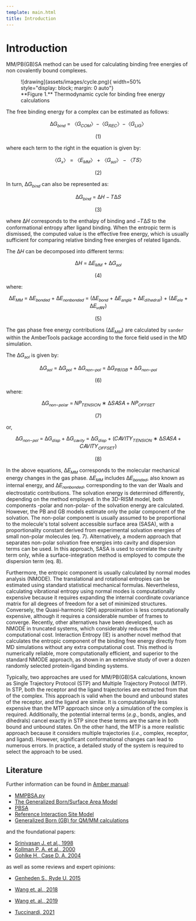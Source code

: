 ```yaml
---
template: main.html
title: Introduction
---
```


# Introduction

MM/PB(GB)SA method can be used for calculating binding free energies of non covalently bound complexes.

<figure markdown="1">
![drawing](assets/images/cycle.png){ width=50% style="display: block; margin: 0 auto"}
  <figcaption markdown="1" style="margin-top:0;">
**Figure 1.** Thermodynamic cycle for binding free energy calculations
  </figcaption>
</figure>

[16]: assets/images/cycle.png

The free binding energy for a complex can be estimated as follows:

<p align="center">
    ∆𝐺<sub>𝑏𝑖𝑛𝑑</sub> = 〈𝐺<sub>𝐶𝑂𝑀</sub>〉−〈𝐺<sub>𝑅𝐸𝐶</sub>〉−〈𝐺<sub>𝐿𝐼𝐺</sub>〉
</p>
<p align="center">
    (1)
</p>

where each term to the right in the equation is given by:

<p align="center">
〈𝐺<sub>𝑥</sub>〉 = 〈𝐸<sub>𝑀𝑀</sub>〉 + 〈𝐺<sub>𝑠𝑜𝑙</sub>〉 − 〈𝑇𝑆〉
</p>
<p align="center">
    (2)
</p>

In turn, ∆𝐺<sub>𝑏𝑖𝑛𝑑</sub> can also be represented as:

<p align="center">
∆𝐺<sub>𝑏𝑖𝑛𝑑</sub> = ∆𝐻 − 𝑇∆𝑆
</p>
<p align="center">
    (3)
</p>

where ∆𝐻 corresponds to the enthalpy of binding and −𝑇∆𝑆 to the conformational entropy after ligand binding. When the 
entropic term is dismissed, the computed value is the effective free energy, which is usually sufficient for 
comparing relative binding free energies of related ligands.

The ∆𝐻 can be decomposed into different terms:

<p align="center">
∆𝐻 = ∆𝐸<sub>𝑀𝑀</sub> + ∆𝐺<sub>𝑠𝑜𝑙</sub>
</p>
<p align="center">
    (4)
</p>

where:

<p align="center">
∆𝐸<sub>𝑀𝑀</sub> = ∆𝐸<sub>𝑏𝑜𝑛𝑑𝑒𝑑</sub> + ∆𝐸<sub>𝑛𝑜𝑛𝑏𝑜𝑛𝑑𝑒𝑑</sub> = (∆𝐸<sub>𝑏𝑜𝑛𝑑</sub> + ∆𝐸<sub>𝑎𝑛𝑔𝑙𝑒</sub> + ∆𝐸<sub>𝑑𝑖ℎ𝑒𝑑𝑟𝑎𝑙</sub>) + (∆𝐸<sub>𝑒𝑙𝑒</sub> + ∆𝐸<sub>𝑣𝑑𝑊</sub>)
</p>
<p align="center">
    (5)
</p>

The gas phase free energy contributions (∆𝐸<sub>𝑀𝑀</sub>) are calculated by `sander` within the AmberTools package 
according to the force field used in the MD simulation. 

The ∆𝐺<sub>𝑠𝑜𝑙</sub> is given by:

<p align="center">
∆𝐺<sub>𝑠𝑜𝑙</sub> = ∆𝐺<sub>𝑝𝑜𝑙</sub> + ∆𝐺<sub>𝑛𝑜𝑛−𝑝𝑜𝑙</sub> = ∆𝐺<sub>𝑃𝐵/𝐺𝐵</sub> + ∆𝐺<sub>𝑛𝑜𝑛−𝑝𝑜𝑙</sub>
</p>
<p align="center">
    (6)
</p>

where:

<p align="center">
∆𝐺<sub>𝑛𝑜𝑛−𝑝𝑜𝑙𝑎𝑟</sub> = 𝑁𝑃<sub>𝑇𝐸𝑁𝑆𝐼𝑂𝑁</sub> ∗ ∆𝑆𝐴𝑆𝐴 + 𝑁𝑃<sub>𝑂𝐹𝐹𝑆𝐸𝑇</sub>
</p>
<p align="center">
    (7)
</p>

or,

<p align="center">
∆𝐺<sub>𝑛𝑜𝑛−𝑝𝑜𝑙</sub> = ∆𝐺<sub>𝑑𝑖𝑠𝑝</sub> + ∆𝐺<sub>𝑐𝑎𝑣𝑖𝑡𝑦</sub> = ∆𝐺<sub>𝑑𝑖𝑠𝑝</sub> + (𝐶𝐴𝑉𝐼𝑇𝑌<sub>𝑇𝐸𝑁𝑆𝐼𝑂𝑁</sub> ∗ 
∆𝑆𝐴𝑆𝐴 + 𝐶𝐴𝑉𝐼𝑇𝑌<sub>𝑂𝐹𝐹𝑆𝐸𝑇</sub>)
</p>
<p align="center">
    (8)
</p>

In the above equations, ∆𝐸<sub>𝑀𝑀</sub> corresponds to the molecular mechanical energy changes in the
gas phase. ∆𝐸<sub>𝑀𝑀</sub> includes ∆𝐸<sub>𝑏𝑜𝑛𝑑𝑒𝑑</sub>, also known as internal energy, and 
∆𝐸<sub>𝑛𝑜𝑛𝑏𝑜𝑛𝑑𝑒𝑑</sub>, corresponding to the van der Waals and electrostatic contributions. The solvation energy is 
determined differently, depending on the method employed. In the 3D-RISM model, both components -polar and non-polar- 
of the solvation energy are calculated. However, the PB and GB models estimate only the polar component of the 
solvation. The non-polar component is usually assumed to be proportional to the molecule's total solvent accessible 
surface area (SASA), with a proportionality constant derived from experimental solvation energies of small non-polar 
molecules (eq. 7). Alternatively, a modern approach that separates non-polar solvation free energies into cavity and 
dispersion terms can be used. In this approach, SASA is used to correlate the cavity term only, while a 
surface-integration method is employed to compute the dispersion term (eq. 8).

Furthermore, the entropic component is usually calculated by normal modes analysis (NMODE). The translational and
rotational entropies can be estimated using standard statistical mechanical formulas. Nevertheless, calculating 
vibrational entropy using normal modes is computationally expensive because it requires expanding the internal 
coordinate covariance matrix for all degrees of freedom for a set of minimized structures. Conversely, the 
Quasi-harmonic (QH) approximation is less computationally expensive, although it requires a considerable number of
frames to converge. Recently, other alternatives have been developed, such as NMODE in truncated systems, 
which considerably reduces the computational cost. Interaction Entropy (IE) is another novel method that 
calculates the entropic component of the binding free energy directly from MD simulations without any extra 
computational cost. This method is numerically reliable, more computationally efficient, and superior to the 
standard NMODE approach, as shown in an extensive study of over a dozen randomly selected protein-ligand binding 
systems.

Typically, two approaches are used for MM/PB(GB)SA calculations, known as Single Trajectory Protocol (STP) and 
Multiple Trajectory Protocol (MTP). In STP, both the receptor and the ligand trajectories are extracted 
from that of the complex. This approach is valid when the bound and unbound states of the receptor, and the ligand 
are similar. It is computationally less expensive than the MTP approach since only a simulation of the complex is 
required. Additionally, the potential internal terms (_e.g._, bonds, angles, and dihedrals) cancel exactly in STP 
since these terms are the same in both bound and unbound states. On the other hand, the MTP is a more realistic 
approach because it considers multiple trajectories (_i.e._, complex, receptor, and ligand). However, significant 
conformational changes can lead to numerous errors. In practice, a detailed study of the system is required to 
select the approach to be used.


## Literature
Further information can be found in [Amber manual][3]:

* [MMPBSA.py][4]
* [The Generalized Born/Surface Area Model][5]
* [PBSA][6]
* [Reference Interaction Site Model][7]
* [Generalized Born (GB) for QM/MM calculations][8]

and the foundational papers:

* [Srinivasan J. et al., 1998][9] 
* [Kollman P. A. et al., 2000][10] 
* [Gohlke H., Case D. A. 2004][11] 

as well as some reviews and expert opinions:

* [Genheden S., Ryde U. 2015][12] 
* [Wang et. al., 2018][13]  
* [Wang et. al., 2019][14]
* [Tuccinardi, 2021][16]

  [1]: https://pubs.acs.org/doi/10.1021/ct300418h
  [2]: https://pubs.acs.org/doi/abs/10.1021/jacs.6b02682

  [3]: https://ambermd.org/doc12/Amber21.pdf
  [4]: https://ambermd.org/doc12/Amber21.pdf#chapter.36
  [5]: https://ambermd.org/doc12/Amber21.pdf#chapter.4
  [6]: https://ambermd.org/doc12/Amber21.pdf#chapter.6
  [7]: https://ambermd.org/doc12/Amber21.pdf#chapter.7
  [8]: https://ambermd.org/doc12/Amber21.pdf#subsection.11.1.3
  [9]: https://pubs.acs.org/doi/abs/10.1021/ja981844+
  [10]: https://pubs.acs.org/doi/abs/10.1021/ar000033j
  [11]: https://onlinelibrary.wiley.com/doi/abs/10.1002/jcc.10379
  [12]: https://www.tandfonline.com/doi/full/10.1517/17460441.2015.1032936
  [13]: https://www.frontiersin.org/articles/10.3389/fmolb.2017.00087/full
  [14]: https://pubs.acs.org/doi/abs/10.1021/acs.chemrev.9b00055
  [15]: https://pubs.acs.org/doi/full/10.1021/acs.jctc.8b00418
  [16]: https://www.tandfonline.com/doi/pdf/10.1080/17460441.2021.1942836